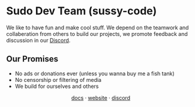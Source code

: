 # Sudo Dev Team (sussy-code)
We like to have fun and make cool stuff. We depend on the teamwork and collaberation from others to build our projects, we promote feedback and discussion in our [Discord](https://docs.sudo-flix.lol/links/discord).

## Our Promises
* No ads or donations ever (unless you wanna buy me a fish tank)
* No censorship or filtering of media
* We build for ourselves and others

<p align="center">
  <a href="https://docs.undi.rest">docs</a> · <a href="https://cozi.lol">website</a> · <a href="https://docs.sudo-flix.lol/links/discord"?>discord</a>
</p>
